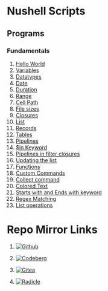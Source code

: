 # Nushell Scripts 

## Programs 

### Fundamentals

1. [Hello World](fundamentals/hello_world.nu)
2. [Variables](fundamentals/variables.nu)
3. [Datatypes](fundamentals/data_types.nu)
4. [Date](fundamentals/current_date.nu)
5. [Duration](fundamentals/duration_print.nu)
6. [Range](fundamentals/range.nu)
7. [Cell Path](fundamentals/cell_path.nu)
8. [File sizes](fundamentals/file_sizes.nu)
9. [Closures](fundamentals/closures.nu)
10. [List](fundamentals/list.nu)
11. [Records](fundamentals/record.nu)
12. [Tables](fundamentals/tables.nu)
13. [Pipelines](fundamentals/pipelines.nu)
14. [$in Keyword](fundamentals/in_keyword.nu)
15. [Pipelines in filter closures](fundamentals/pipelines_in_filter_closures.nu) 
16. [Updating the list](fundamentals/update_list.nu)
17. [Functions](fundamentals/functions.nu)
18. [Custom Commands](fundamentals/custome_commands.nu)
19. [Collect command](fundamentals/collect_command.nu)
20. [Colored Text](fundamentals/colored_text.nu)
21. [Starts with and Ends with keyword](fundamentals/starts_and_ends_with.nu)
22. [Regex Matching](fundamentals/regex_matching.nu)
23. [List operations](fundamentals/list_operations.nu)

# Repo Mirror Links 

1. [![Github](https://img.shields.io/badge/GitHub-181717.svg?style=for-the-badge&logo=GitHub&logoColor=white)](https://github.com/Vaishnav-Sabari-Girish/Nushell_Scripts)

2. [![Codeberg](https://img.shields.io/badge/Codeberg-2185D0.svg?style=for-the-badge&logo=Codeberg&logoColor=white)](https://codeberg.org/Vaishnav-Sabari-Girish/Nushell_Scripts)

3. [![Gitea](https://img.shields.io/badge/Gitea-609926.svg?style=for-the-badge&logo=Gitea&logoColor=white)](https://gitea.com/Vaishnav-Sabari-Girish/Nushell_Scripts)

4. [![Radicle](https://img.shields.io/badge/Radicle-7677CA.svg?style=for-the-badge&logo=Radicle&logoColor=white)](https://app.radicle.xyz/nodes/ash.radicle.garden/rad:z25HyfHiKF79wjVoT6v2TUJKmEW4B)
